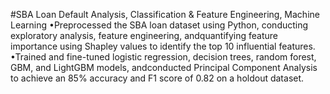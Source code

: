 #SBA Loan Default Analysis, Classification & Feature Engineering, Machine Learning
•Preprocessed the SBA loan dataset using Python, conducting exploratory analysis, feature engineering, andquantifying feature importance using Shapley values to identify the top 10 influential features.
•Trained and fine-tuned logistic regression, decision trees, random forest, GBM, and LightGBM models, andconducted Principal Component Analysis to achieve an 85% accuracy and F1 score of 0.82 on a holdout dataset.
